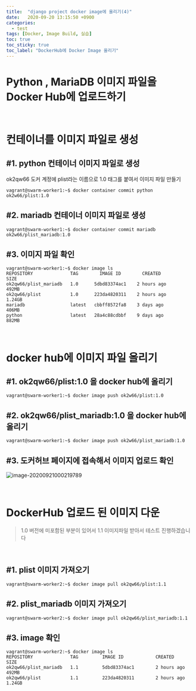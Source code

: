 ```yaml
---
title:  "django project docker image에 올리기(4)"
date:   2020-09-20 13:15:50 +0900
categories: 
  - test
tags: [Docker, Image Build, 실습]
toc: true
toc_sticky: true
toc_label: "DockerHub에 Docker Image 올리기"
---
```




# Python , MariaDB 이미지 파일을 Docker Hub에 업로드하기

<br>

# 컨테이너를 이미지 파일로 생성

## #1. python 컨테이너 이미지 파일로 생성

ok2qw66 도커 계정에 plist라는 이름으로 1.0 태그를 붙여서 이미지 파일 만들기

```
vagrant@swarm-worker1:~$ docker container commit python ok2w66/plist:1.0
```

## #2. mariadb 컨테이너 이미지 파일로 생성

```
vagrant@swarm-worker1:~$ docker container commit mariadb ok2w66/plist_mariadb:1.0
```

## #3. 이미지 파일 확인

```
vagrant@swarm-worker1:~$ docker image ls
REPOSITORY              TAG        IMAGE ID        CREATED           SIZE
ok2qw66/plist_mariadb   1.0      5dbd83374ac1    2 hours ago         492MB
ok2qw66/plist           1.0      223da4820311    2 hours ago         1.24GB
mariadb                 latest   cbbff8572fa8    3 days ago          406MB
python                  latest   28a4c88cdbbf    9 days ago          882MB
```

<br>

# docker hub에 이미지 파일 올리기

## #1. ok2qw66/plist:1.0 을 docker hub에 올리기

```
vagrant@swarm-worker1:~$ docker image push ok2w66/plist:1.0
```

## #2. ok2qw66/plist_mariadb:1.0 을 docker hub에 올리기

```
vagrant@swarm-worker1:~$ docker image push ok2w66/plist_mariadb:1.0
```

## #3. 도커허브 페이지에 접속해서 이미지 업로드 확인

![image-20200921000219789](https://user-images.githubusercontent.com/69428620/93718652-8f99d880-fbb8-11ea-9a11-1f02b09ed435.png)

<br>

# DockerHub 업로드 된 이미지 다운

> 1.0 버전에 미포함된 부분이 있어서 1.1 이미지파일 받아서 테스트 진행하겠습니다

<br>

## #1. plist 이미지 가져오기

```
vagrant@swarm-worker2:~$ docker image pull ok2qw66/plist:1.1
```

## #2. plist_mariadb 이미지 가져오기

```
vagrant@swarm-worker2:~$ docker image pull ok2qw66/plist_mariadb:1.1
```

## #3. image 확인

```
vagrant@swarm-worker2:~$ docker image ls
REPOSITORY              TAG         IMAGE ID            CREATED             SIZE
ok2qw66/plist_mariadb   1.1         5dbd83374ac1        2 hours ago         492MB
ok2qw66/plist           1.1         223da4820311        2 hours ago         1.24GB
```
